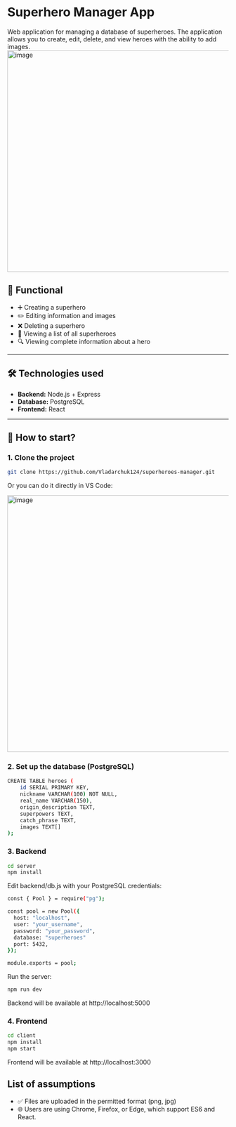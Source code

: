 # Superhero Manager App

Web application for managing a database of superheroes. The application allows you to create, edit, delete, and view heroes with the ability to add images.  
<img width="1000" height="505" alt="image" src="https://wallpapercat.com/w/full/b/1/9/2164678-3840x2160-desktop-4k-super-heroes-background-photo.jpg" />

## 📌 Functional

- ➕ Creating a superhero
- ✏️ Editing information and images
- ❌ Deleting a superhero
- 📃 Viewing a list of all superheroes
- 🔍 Viewing complete information about a hero

---

## 🛠️ Technologies used

- **Backend:** Node.js + Express  
- **Database:** PostgreSQL 
- **Frontend:** React  

---

## 🚀 How to start?

### 1. Clone the project
```bash
git clone https://github.com/Vladarchuk124/superheroes-manager.git
```
Or you can do it directly in VS Code:

<img width="566" height="585" alt="image" src="https://github.com/user-attachments/assets/c8832414-e559-45c0-8704-1300da9f33dd" />


### 2. Set up the database (PostgreSQL)

```bash
CREATE TABLE heroes (
    id SERIAL PRIMARY KEY,
    nickname VARCHAR(100) NOT NULL,
    real_name VARCHAR(150),
    origin_description TEXT,
    superpowers TEXT,
    catch_phrase TEXT,
    images TEXT[]
);
```

### 3. Backend

```bash
cd server
npm install
```

Edit backend/db.js with your PostgreSQL credentials:

```bash
const { Pool } = require("pg");

const pool = new Pool({
  host: "localhost",
  user: "your_username",
  password: "your_password",
  database: "superheroes"
  port: 5432,
});

module.exports = pool;
```

Run the server:

```bash
npm run dev
```
Backend will be available at http://localhost:5000

### 4. Frontend

```bash
cd client
npm install
npm start
```
Frontend will be available at http://localhost:3000

## List of assumptions

- ✅ Files are uploaded in the permitted format (png, jpg)
- 🌐 Users are using Chrome, Firefox, or Edge, which support ES6 and React.

